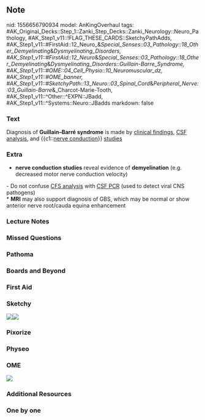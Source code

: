 ## Note
nid: 1556656790934
model: AnKingOverhaul
tags: #AK_Original_Decks::Step_1::Zanki_Step_Decks::Zanki_Neurology::Neuro_Pathology, #AK_Step1_v11::!FLAG_THESE_CARDS::SketchyPathAdds, #AK_Step1_v11::#FirstAid::12_Neuro_&_Special_Senses::03_Pathology::18_Other_Demyelinating_&_Dysmyelinating_Disorders, #AK_Step1_v11::#FirstAid::12_Neuro_&_Special_Senses::03_Pathology::18_Other_Demyelinating_&_Dysmyelinating_Disorders::Guillain-Barre_Syndrome, #AK_Step1_v11::#OME::04_Cell_Physio::10_Neuromuscular_dz, #AK_Step1_v11::#OME_banner, #AK_Step1_v11::#SketchyPath::13_Neuro::03_Spinal_Cord_&_Peripheral_Nerve::03_Guillain-Barre_&_Charcot-Marie-Tooth, #AK_Step1_v11::^Other::^EXPN::JBadd, #AK_Step1_v11::^Systems::Neuro::JBadds
markdown: false

### Text
Diagnosis of <strong>Guillain–Barré syndrome</strong> is made by
<u>clinical findings</u>, <u>CSF analysis</u>, and {{c1::<u>nerve
conduction</u>}} <u>studies</u>

### Extra
* <strong>nerve conduction studies</strong> reveal evidence of
<strong>demyelination</strong> (e.g. decreased motor nerve
conduction velocity)
<div>
  - Do not confuse <u>CFS analysis</u> with <u>CSF PCR</u> (used to
  detect viral CNS pathogens)
</div>
<div>
  * <b>MRI</b> may also support diagnosis of GBS, which may be
  normal or show anterior nerve root/cauda equina enhancement
</div>

### Lecture Notes


### Missed Questions


### Pathoma


### Boards and Beyond


### First Aid


### Sketchy
<img src=
"GBS%20CD4+%20helper%20T%20cells%20and%20macrophages_1566160514431.jpg"><img src="Zoverall%20picture%20(99).JPG">

### Pixorize


### Physeo


### OME
<div class="ome-widget">
  <a href="https://onlinemeded.org?ref=anki"><img src=
  "_OME_AnkiFlashcards_General_4.png"></a>
</div>

### Additional Resources


### One by one

